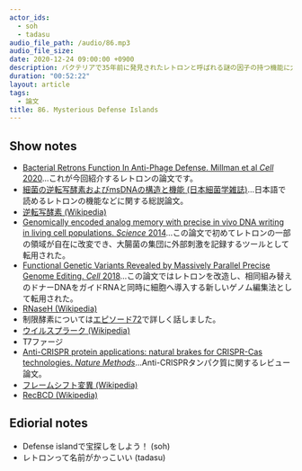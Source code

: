 ```yaml
---
actor_ids:
  - soh
  - tadasu
audio_file_path: /audio/86.mp3
audio_file_size: 
date: 2020-12-24 09:00:00 +0900
description: バクテリアで35年前に発見されたレトロンと呼ばれる謎の因子の持つ機能に大胆に迫った論文を読みました。
duration: "00:52:22"
layout: article
tags:
  - 論文
title: 86. Mysterious Defense Islands
---
```


## Show notes
- [Bacterial Retrons Function In Anti-Phage Defense. Millman et al _Cell_ 2020](https://www.cell.com/cell/fulltext/S0092-8674(20)31306-4)...これが今回紹介するレトロンの論文です。
- [細菌の逆転写酵素およびmsDNAの構造と機能 (日本細菌学雑誌)](https://www.jstage.jst.go.jp/article/jsb1944/58/2/58_2_441/_pdf/-char/ja)...日本語で読めるレトロンの機能などに関する総説論文。
- [逆転写酵素 (Wikipedia)](https://ja.wikipedia.org/wiki/%E9%80%86%E8%BB%A2%E5%86%99%E9%85%B5%E7%B4%A0)
- [Genomically encoded analog memory with precise in vivo DNA writing in living cell populations. _Science_ 2014](https://science.sciencemag.org/content/346/6211/1256272.figures-only)...この論文で初めてレトロンの一部の領域が自在に改変でき、大腸菌の集団に外部刺激を記録するツールとして転用された。
- [Functional Genetic Variants Revealed by Massively Parallel Precise Genome Editing. _Cell_ 2018](https://www.cell.com/cell/fulltext/S0092-8674(18)31118-8)...この論文ではレトロンを改造し、相同組み替えのドナーDNAをガイドRNAと同時に細胞へ導入する新しいゲノム編集法として転用された。
- [RNaseH (Wikipedia)](https://ja.wikipedia.org/wiki/%E3%83%AA%E3%83%9C%E3%83%8C%E3%82%AF%E3%83%AC%E3%82%A2%E3%83%BC%E3%82%BC)
- 制限酵素については[エピソード72](https://researchat.fm/episode/72)で詳しく話しました。
- [ウイルスプラーク (Wikipedia)](https://ja.wikipedia.org/wiki/%E3%82%A6%E3%82%A4%E3%83%AB%E3%82%B9%E3%83%97%E3%83%A9%E3%83%BC%E3%82%AF)
- T7ファージ
- [Anti-CRISPR protein applications: natural brakes for CRISPR-Cas technologies. _Nature Methods_](https://www.nature.com/articles/s41592-020-0771-6)...Anti-CRISPRタンパク質に関するレビュー論文。
- [フレームシフト変異 (Wikipedia)](https://ja.wikipedia.org/wiki/%E3%83%95%E3%83%AC%E3%83%BC%E3%83%A0%E3%82%B7%E3%83%95%E3%83%88%E7%AA%81%E7%84%B6%E5%A4%89%E7%95%B0#:~:text=%E3%83%95%E3%83%AC%E3%83%BC%E3%83%A0%E3%82%B7%E3%83%95%E3%83%88%E7%AA%81%E7%84%B6%E5%A4%89%E7%95%B0%EF%BC%88%E3%83%95%E3%83%AC%E3%83%BC%E3%83%A0,%E3%81%A6%E3%81%97%E3%81%BE%E3%81%86%E3%81%9F%E3%82%81%E3%81%A7%E3%81%82%E3%82%8B%E3%80%82)
- [RecBCD (Wikipedia)](https://ja.wikipedia.org/wiki/RecBCD)

## Ediorial notes
- Defense islandで宝探しをしよう！ (soh)
- レトロンって名前がかっこいい (tadasu)

